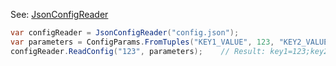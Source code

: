 
See: [JsonConfigReader](../../../toolkit_api/net/components/config/json_config_reader/)

```cs
var configReader = JsonConfigReader("config.json");
var parameters = ConfigParams.FromTuples("KEY1_VALUE", 123, "KEY2_VALUE", "ABC");
configReader.ReadConfig("123", parameters);    // Result: key1=123;key2=ABC

```


